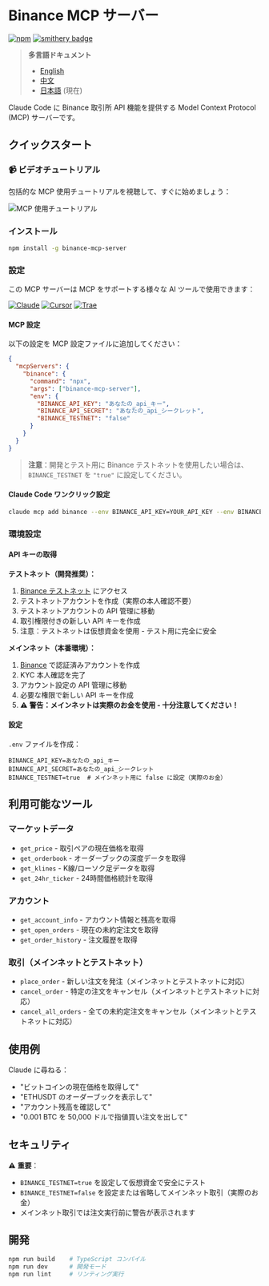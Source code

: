 # Binance MCP サーバー

[![npm](https://img.shields.io/npm/dt/binance-mcp-server?logo=npm)](https://www.npmjs.com/package/binance-mcp-server)
[![smithery badge](https://smithery.ai/badge/@richardokonicha/binance-mcp-server)](https://smithery.ai/server/@richardokonicha/binance-mcp-server)

> **多言語ドキュメント**
> - [English](../README.md)
> - [中文](README_zh.md)
> - [日本語](README_ja.md) (現在)

Claude Code に Binance 取引所 API 機能を提供する Model Context Protocol (MCP) サーバーです。

## クイックスタート

### 📹 ビデオチュートリアル

包括的な MCP 使用チュートリアルを視聴して、すぐに始めましょう：

![MCP 使用チュートリアル](docs/mcp-usage-tutorial.gif)



### インストール

```bash
npm install -g binance-mcp-server
```

### 設定

この MCP サーバーは MCP をサポートする様々な AI ツールで使用できます：

[![Claude](https://img.shields.io/badge/Claude-FF6B35?style=for-the-badge&logo=anthropic&logoColor=white)](https://claude.ai)
[![Cursor](https://img.shields.io/badge/Cursor-000000?style=for-the-badge&logo=cursor&logoColor=white)](https://cursor.com)
[![Trae](https://img.shields.io/badge/Trae-00C851?style=for-the-badge&logo=ai&logoColor=white)](https://trae.ai)

#### MCP 設定

以下の設定を MCP 設定ファイルに追加してください：
```json
{
  "mcpServers": {
    "binance": {
      "command": "npx",
      "args": ["binance-mcp-server"],
      "env": {
        "BINANCE_API_KEY": "あなたの_api_キー",
        "BINANCE_API_SECRET": "あなたの_api_シークレット",
        "BINANCE_TESTNET": "false"
      }
    }
  }
}
```

> **注意**：開発とテスト用に Binance テストネットを使用したい場合は、`BINANCE_TESTNET` を `"true"` に設定してください。

#### Claude Code ワンクリック設定

```bash
claude mcp add binance --env BINANCE_API_KEY=YOUR_API_KEY --env BINANCE_API_SECRET=YOUR_API_SECRET --env BINANCE_TESTNET=false -- npx -y binance-mcp-server
```


### 環境設定

#### API キーの取得

**テストネット（開発推奨）：**
1. [Binance テストネット](https://testnet.binance.vision/) にアクセス
2. テストネットアカウントを作成（実際の本人確認不要）
3. テストネットアカウントの API 管理に移動
4. 取引権限付きの新しい API キーを作成
5. 注意：テストネットは仮想資金を使用 - テスト用に完全に安全

**メインネット（本番環境）：**
1. [Binance](https://www.binance.com/) で認証済みアカウントを作成
2. KYC 本人確認を完了
3. アカウント設定の API 管理に移動
4. 必要な権限で新しい API キーを作成
5. ⚠️ **警告：メインネットは実際のお金を使用 - 十分注意してください！**

#### 設定

`.env` ファイルを作成：
```env
BINANCE_API_KEY=あなたの_api_キー
BINANCE_API_SECRET=あなたの_api_シークレット
BINANCE_TESTNET=true  # メインネット用に false に設定（実際のお金）
```

## 利用可能なツール

### マーケットデータ
- `get_price` - 取引ペアの現在価格を取得
- `get_orderbook` - オーダーブックの深度データを取得
- `get_klines` - K線/ローソク足データを取得
- `get_24hr_ticker` - 24時間価格統計を取得

### アカウント
- `get_account_info` - アカウント情報と残高を取得
- `get_open_orders` - 現在の未約定注文を取得
- `get_order_history` - 注文履歴を取得

### 取引（メインネットとテストネット）
- `place_order` - 新しい注文を発注（メインネットとテストネットに対応）
- `cancel_order` - 特定の注文をキャンセル（メインネットとテストネットに対応）
- `cancel_all_orders` - 全ての未約定注文をキャンセル（メインネットとテストネットに対応）

## 使用例

Claude に尋ねる：
- "ビットコインの現在価格を取得して"
- "ETHUSDT のオーダーブックを表示して"
- "アカウント残高を確認して"
- "0.001 BTC を 50,000 ドルで指値買い注文を出して"

## セキュリティ

⚠️ **重要**：
- `BINANCE_TESTNET=true` を設定して仮想資金で安全にテスト
- `BINANCE_TESTNET=false` を設定または省略してメインネット取引（実際のお金）
- メインネット取引では注文実行前に警告が表示されます

## 開発

```bash
npm run build    # TypeScript コンパイル
npm run dev      # 開発モード
npm run lint     # リンティング実行
```